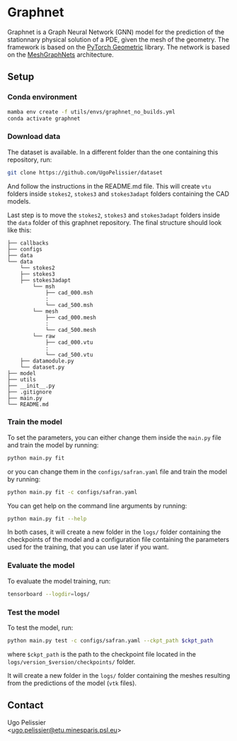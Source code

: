 # Graphnet

Graphnet is a Graph Neural Network (GNN) model for the prediction of the stationnary physical solution of a PDE, given the mesh of the geometry. The framework is based on the [PyTorch Geometric](https://pytorch-geometric.readthedocs.io/en/latest/) library. The network is based on the [MeshGraphNets](https://arxiv.org/abs/2010.03409) architecture.

## Setup

### Conda environment
```bash
mamba env create -f utils/envs/graphnet_no_builds.yml
conda activate graphnet
```

### Download data
The dataset is available. In a different folder than the one containing this repository, run:
```bash
git clone https://github.com/UgoPelissier/dataset
```
And follow the instructions in the README.md file. This will create `vtu` folders inside `stokes2`, `stokes3` and `stokes3adapt` folders containing the CAD models.

Last step is to move the `stokes2`, `stokes3` and `stokes3adapt` folders inside the `data` folder of this graphnet repository. The final structure should look like this:

```
├── callbacks
├── configs
├── data
└── data
    └── stokes2
    ├── stokes3
    ├── stokes3adapt
        └── msh
            ├── cad_000.msh
            :
            └── cad_500.msh
        └── mesh
            ├── cad_000.mesh
            :
            └── cad_500.mesh
        └── raw
            ├── cad_000.vtu
            :
            └── cad_500.vtu
    ├── datamodule.py
    └── dataset.py
├── model
├── utils
├── __init__.py
├── .gitignore
├── main.py
└── README.md
```

### Train the model
To set the parameters, you can either change them inside the `main.py` file and train the model by running:
```bash
python main.py fit
```
or you can change them in the `configs/safran.yaml` file and train the model by running:
```bash
python main.py fit -c configs/safran.yaml
```

You can get help on the command line arguments by running:
```bash
python main.py fit --help
```

In both cases, it will create a new folder in the `logs/` folder containing the checkpoints of the model and a configuration file containing the parameters used for the training, that you can use later if you want.

### Evaluate the model
To evaluate the model training, run:
```bash
tensorboard --logdir=logs/
```

### Test the model
To test the model, run:
```bash
python main.py test -c configs/safran.yaml --ckpt_path $ckpt_path
```
where `$ckpt_path` is the path to the checkpoint file located in the `logs/version_$version/checkpoints/` folder.

It will create a new folder in the `logs/` folder containing the meshes resulting from the predictions of the model (`vtk` files).

## Contact

Ugo Pelissier \
\<[ugo.pelissier@etu.minesparis.psl.eu](mailto:ugo.pelissier@etu.minesparis.psl.eu)\>
